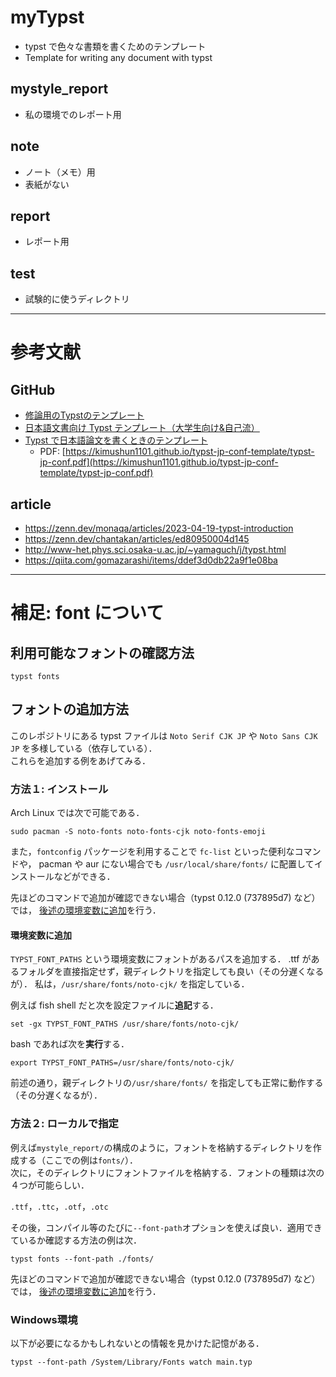 # myTypst

- typst で色々な書類を書くためのテンプレート
- Template for writing any document with typst

## mystyle_report

- 私の環境でのレポート用

## note

- ノート（メモ）用
- 表紙がない

## report

- レポート用

## test

- 試験的に使うディレクトリ

---

# 参考文献

## GitHub

- [修論用のTypstのテンプレート](https://github.com/yukukotani/typst-coins-thesis)
- [日本語文書向け Typst テンプレート（大学生向け&自己流）](https://github.com/stepney141/my_typst_template)
- [Typst で日本語論文を書くときのテンプレート](https://github.com/kimushun1101/typst-jp-conf-template)
  - PDF: [https://kimushun1101.github.io/typst-jp-conf-template/typst-jp-conf.pdf](https://kimushun1101.github.io/typst-jp-conf-template/typst-jp-conf.pdf)

## article

- https://zenn.dev/monaqa/articles/2023-04-19-typst-introduction
- https://zenn.dev/chantakan/articles/ed80950004d145
- http://www-het.phys.sci.osaka-u.ac.jp/~yamaguch/j/typst.html
- https://qiita.com/gomazarashi/items/ddef3d0db22a9f1e08ba

---

# 補足: font について

## 利用可能なフォントの確認方法

```
typst fonts
```

## フォントの追加方法

このレポジトリにある typst ファイルは
`Noto Serif CJK JP` や `Noto Sans CJK JP` を多様している（依存している）．<br>
これらを追加する例をあげてみる．

### 方法１: インストール

Arch Linux では次で可能である．

```
sudo pacman -S noto-fonts noto-fonts-cjk noto-fonts-emoji
```

また，`fontconfig` パッケージを利用することで `fc-list` といった便利なコマンドや，
pacman や aur にない場合でも `/usr/local/share/fonts/`
に配置してインストールなどができる．

先ほどのコマンドで追加が確認できない場合（typst 0.12.0 (737895d7) など）では，
[後述の環境変数に追加](#環境変数に追加)を行う．

#### 環境変数に追加

`TYPST_FONT_PATHS` という環境変数にフォントがあるパスを追加する．
.ttf があるフォルダを直接指定せず，親ディレクトリを指定しても良い（その分遅くなるが）．
私は，`/usr/share/fonts/noto-cjk/` を指定している．

例えば fish shell だと次を設定ファイルに**追記**する．

```
set -gx TYPST_FONT_PATHS /usr/share/fonts/noto-cjk/
```

bash であれば次を**実行**する．

```
export TYPST_FONT_PATHS=/usr/share/fonts/noto-cjk/
```

前述の通り，親ディレクトリの`/usr/share/fonts/` を指定しても正常に動作する（その分遅くなるが）．

### 方法２: ローカルで指定

例えば`mystyle_report/`の構成のように，フォントを格納するディレクトリを作成する（ここでの例は`fonts/`）．<br>
次に，そのディレクトリにフォントファイルを格納する．フォントの種類は次の４つが可能らしい．

`.ttf`，`.ttc`，`.otf`，`.otc`

その後，コンパイル等のたびに`--font-path`オプションを使えば良い．適用できているか確認する方法の例は次．

```
typst fonts --font-path ./fonts/
```

先ほどのコマンドで追加が確認できない場合（typst 0.12.0 (737895d7) など）では，
[後述の環境変数に追加](#環境変数に追加)を行う．

### Windows環境

以下が必要になるかもしれないとの情報を見かけた記憶がある．

```
typst --font-path /System/Library/Fonts watch main.typ
```

